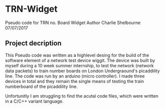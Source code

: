 # TRN-Widget
Pseudo code for TRN no. Board Widget 
Author Charlie Shelbourne 07/07/2017

## Project decription
This Pseudo code was written as a highlevel desing for the build of the software element of a network test device wiggit. The device was built by myself during a 10 week summer internship, to test the network (network data packets) to train number boards on London Undergraound's picaddility line. The code was run by an arduino (micro controller). I made three devices in total and they remain the single means of testing the train numberboard of the picaddility line. 

Unfortunitly I am struggling to find the acutal code files, which were written in a C/C++ variant language. 


